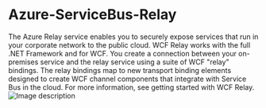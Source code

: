 # Azure-ServiceBus-Relay
The Azure Relay service enables you to securely expose services that run in your corporate network to the public cloud.
WCF Relay works with the full .NET Framework and for WCF. You create a connection between your on-premises service and 
the relay service using a suite of WCF "relay" bindings. The relay bindings map to new transport binding elements designed to
create WCF channel components that integrate with Service Bus in the cloud. For more information, see getting started with WCF Relay.
![Image description](https://raw.githubusercontent.com/Azure/azure-relay/master/relay.png)
